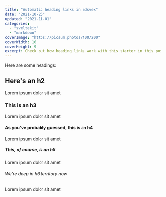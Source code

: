 ```yaml
---
title: "Automatic heading links in mdsvex"
date: "2021-10-26"
updated: "2021-11-01"
categories:
  - "sveltekit"
  - "markdown"
coverImage: "https://picsum.photos/400/200"
coverWidth: 16
coverHeight: 9
excerpt: Check out how heading links work with this starter in this post.
---
```


Here are some headings:

## Here's an h2

Lorem ipsum dolor sit amet

### This is an h3

Lorem ipsum dolor sit amet

#### As you've probably guessed, this is an h4

Lorem ipsum dolor sit amet

##### This, of course, is an h5

Lorem ipsum dolor sit amet

###### We're deep in h6 territory now

Lorem ipsum dolor sit amet
